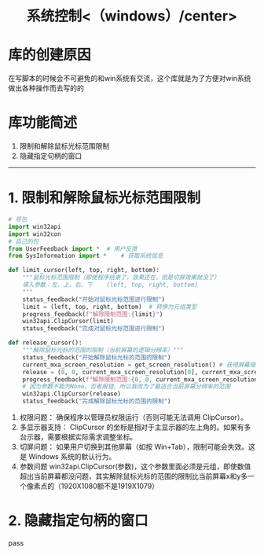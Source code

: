 # <center>系统控制<（windows）/center>
# 库的创建原因
在写脚本的时候会不可避免的和win系统有交流，这个库就是为了方便对win系统做出各种操作而去写的的
# 库功能简述
1. 限制和解除鼠标光标范围限制
2. 隐藏指定句柄的窗口
***
# 1. 限制和解除鼠标光标范围限制
```python
# 导包
import win32api
import win32con
# 自己的包
from UserFeedback import *  # 用户反馈
from SysInformation import *    # 获取系统信息

def limit_cursor(left, top, right, bottom):
    """鼠标光标范围限制（即使程序结束了，效果还在，但是切屏效果就没了）
    填入参数：左、上、右、下    (left, top, right, bottom)
    """
    status_feedback("开始对鼠标光标范围进行限制")
    limit = (left, top, right, bottom)  # 转换为元组类型
    progress_feedback(f"解除限制范围:{limit}")
    win32api.ClipCursor(limit)
    status_feedback("完成对鼠标光标范围进行限制")

def release_cursor():
    """解除鼠标光标的范围的限制（当前屏幕的逻辑分辨率）"""
    status_feedback("开始解除鼠标光标的范围的限制")
    current_mxa_screen_resolution = get_screen_resolution() # 获得屏幕缩放后最大的分辨率（包括任务栏）
    release = (0, 0, current_mxa_screen_resolution[0], current_mxa_screen_resolution[1])    # 转为元组类型
    progress_feedback(f"解除限制范围:{0, 0, current_mxa_screen_resolution[0], current_mxa_screen_resolution[1]}")
    # 因为参数不能为None，否者报错，所以我改为了最适合当前屏幕分辨率的范围
    win32api.ClipCursor(release)
    status_feedback("完成解除鼠标光标的范围的限制")
```
1. 权限问题：
确保程序以管理员权限运行（否则可能无法调用 ClipCursor）。
2. 多显示器支持：
ClipCursor 的坐标是相对于主显示器的左上角的。如果有多台示器，需要根据实际需求调整坐标。
3. 切屏问题：
如果用户切换到其他屏幕（如按 Win+Tab），限制可能会失效。这是 Windows 系统的默认行为。
4. 参数问题
win32api.ClipCursor(参数)，这个参数里面必须是元组，即使数值超出当前屏幕都没问题，其实解除鼠标光标的范围的限制比当前屏幕x和y多一个像素点的（1920X1080额不是1919X1079）
# 2. 隐藏指定句柄的窗口
pass